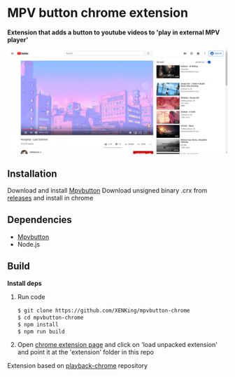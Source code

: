# MPV button chrome extension

**Extension that adds a button to youtube videos to 'play in external MPV player'**

![gif](mpvbutton-chrome.gif)

## Installation
Download and install [Mpvbutton](https://github.com/XENKing/mpvbutton) 
Download unsigned binary .crx from [releases](https://github.com/XENKing/mpvbutton-chrome/releases) and install in chrome

## Dependencies
- [Mpvbutton](https://github.com/XENKing/mpvbutton) 
- Node.js

## Build
**Install deps**
1. Run code
    ```
    $ git clone https://github.com/XENKing/mpvbutton-chrome
    $ cd mpvbutton-chrome
    $ npm install
    $ npm run build
    ```
2. Open [chrome extension page](chrome://extensions/) and click on 'load unpacked extension' and point it at the 'extension' folder in this repo

Extension based on [playback-chrome](https://github.com/maxogden/playback-chrome) repository
